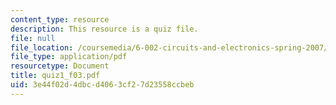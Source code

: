 ```yaml
---
content_type: resource
description: This resource is a quiz file.
file: null
file_location: /coursemedia/6-002-circuits-and-electronics-spring-2007/3e44f02d4dbcd4063cf27d23558ccbeb_quiz1_f03.pdf
file_type: application/pdf
resourcetype: Document
title: quiz1_f03.pdf
uid: 3e44f02d-4dbc-d406-3cf2-7d23558ccbeb
---
```

